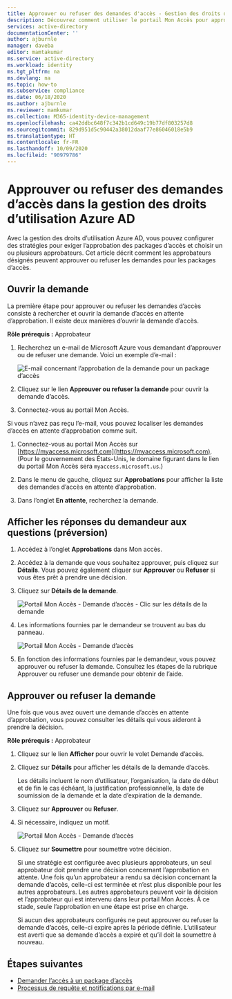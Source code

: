 ```yaml
---
title: Approuver ou refuser des demandes d'accès - Gestion des droits d'utilisation Azure AD
description: Découvrez comment utiliser le portail Mon Accès pour approuver ou refuser les demandes d’accès à un package d’accès dans la gestion des droits d’utilisation Azure Active Directory.
services: active-directory
documentationCenter: ''
author: ajburnle
manager: daveba
editor: mamtakumar
ms.service: active-directory
ms.workload: identity
ms.tgt_pltfrm: na
ms.devlang: na
ms.topic: how-to
ms.subservice: compliance
ms.date: 06/18/2020
ms.author: ajburnle
ms.reviewer: mamkumar
ms.collection: M365-identity-device-management
ms.openlocfilehash: ca42ddbc648f7c342b1cd649c19b77df803257d8
ms.sourcegitcommit: 829d951d5c90442a38012daaf77e86046018e5b9
ms.translationtype: HT
ms.contentlocale: fr-FR
ms.lasthandoff: 10/09/2020
ms.locfileid: "90979786"
---
```

# <a name="approve-or-deny-access-requests-in-azure-ad-entitlement-management"></a>Approuver ou refuser des demandes d’accès dans la gestion des droits d’utilisation Azure AD

Avec la gestion des droits d’utilisation Azure AD, vous pouvez configurer des stratégies pour exiger l’approbation des packages d’accès et choisir un ou plusieurs approbateurs. Cet article décrit comment les approbateurs désignés peuvent approuver ou refuser les demandes pour les packages d’accès.

## <a name="open-request"></a>Ouvrir la demande

La première étape pour approuver ou refuser les demandes d’accès consiste à rechercher et ouvrir la demande d’accès en attente d’approbation. Il existe deux manières d’ouvrir la demande d’accès.

**Rôle prérequis :** Approbateur

1. Recherchez un e-mail de Microsoft Azure vous demandant d’approuver ou de refuser une demande. Voici un exemple d’e-mail :

    ![E-mail concernant l’approbation de la demande pour un package d’accès](./media/entitlement-management-shared/approver-request-email.png)

1. Cliquez sur le lien **Approuver ou refuser la demande** pour ouvrir la demande d’accès.

1. Connectez-vous au portail Mon Accès.

Si vous n’avez pas reçu l’e-mail, vous pouvez localiser les demandes d’accès en attente d’approbation comme suit.

1. Connectez-vous au portail Mon Accès sur [https://myaccess.microsoft.com](https://myaccess.microsoft.com).  (Pour le gouvernement des États-Unis, le domaine figurant dans le lien du portail Mon Accès sera `myaccess.microsoft.us`.)

1. Dans le menu de gauche, cliquez sur **Approbations** pour afficher la liste des demandes d’accès en attente d’approbation.

1. Dans l’onglet **En attente**, recherchez la demande.

## <a name="view-requestors-answers-to-questions-preview"></a>Afficher les réponses du demandeur aux questions (préversion)

1. Accédez à l’onglet **Approbations** dans Mon accès.

1. Accédez à la demande que vous souhaitez approuver, puis cliquez sur **Détails**. Vous pouvez également cliquer sur **Approuver** ou **Refuser** si vous êtes prêt à prendre une décision.

1. Cliquez sur **Détails de la demande**.

     ![Portail Mon Accès - Demande d’accès - Clic sur les détails de la demande](./media/entitlement-management-request-approve/requestor-information-request-details.png)

1. Les informations fournies par le demandeur se trouvent au bas du panneau.

     ![Portail Mon Accès - Demande d’accès](./media/entitlement-management-request-approve/requestor-information-requestor-answers.png)

1. En fonction des informations fournies par le demandeur, vous pouvez approuver ou refuser la demande. Consultez les étapes de la rubrique Approuver ou refuser une demande pour obtenir de l’aide.

## <a name="approve-or-deny-request"></a>Approuver ou refuser la demande

Une fois que vous avez ouvert une demande d’accès en attente d’approbation, vous pouvez consulter les détails qui vous aideront à prendre la décision.

**Rôle prérequis :** Approbateur

1. Cliquez sur le lien **Afficher** pour ouvrir le volet Demande d’accès.

1. Cliquez sur **Détails** pour afficher les détails de la demande d’accès.

    Les détails incluent le nom d’utilisateur, l’organisation, la date de début et de fin le cas échéant, la justification professionnelle, la date de soumission de la demande et la date d’expiration de la demande.

1. Cliquez sur **Approuver** ou **Refuser**.

1. Si nécessaire, indiquez un motif.

    ![Portail Mon Accès - Demande d’accès](./media/entitlement-management-request-approve/my-access-approve-request.png)

1. Cliquez sur **Soumettre** pour soumettre votre décision.

    Si une stratégie est configurée avec plusieurs approbateurs, un seul approbateur doit prendre une décision concernant l’approbation en attente. Une fois qu’un approbateur a rendu sa décision concernant la demande d’accès, celle-ci est terminée et n’est plus disponible pour les autres approbateurs. Les autres approbateurs peuvent voir la décision et l’approbateur qui est intervenu dans leur portail Mon Accès. À ce stade, seule l’approbation en une étape est prise en charge.

    Si aucun des approbateurs configurés ne peut approuver ou refuser la demande d’accès, celle-ci expire après la période définie. L’utilisateur est averti que sa demande d’accès a expiré et qu’il doit la soumettre à nouveau.

## <a name="next-steps"></a>Étapes suivantes

- [Demander l’accès à un package d’accès](entitlement-management-request-access.md)
- [Processus de requête et notifications par e-mail](entitlement-management-process.md)
